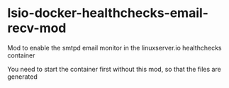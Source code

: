 # lsio-docker-healthchecks-email-recv-mod
Mod to enable the smtpd email monitor in the linuxserver.io healthchecks container

You need to start the container first without this mod, so that the files are generated
